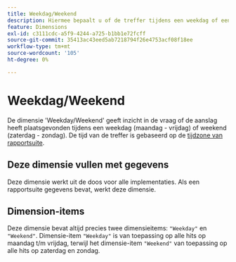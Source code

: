 ```yaml
---
title: Weekdag/Weekend
description: Hiermee bepaalt u of de treffer tijdens een weekdag of een weekend heeft plaatsgevonden.
feature: Dimensions
exl-id: c3111cdc-a5f9-4244-a725-b1bb1e72fcff
source-git-commit: 35413ac43eed5ab7218794f26e4753acf08f18ee
workflow-type: tm+mt
source-wordcount: '105'
ht-degree: 0%

---
```


# Weekdag/Weekend

De dimensie &#39;Weekday/Weekend&#39; geeft inzicht in de vraag of de aanslag heeft plaatsgevonden tijdens een weekdag (maandag - vrijdag) of weekend (zaterdag - zondag). De tijd van de treffer is gebaseerd op de [tijdzone van rapportsuite](/help/admin/admin/general-acct-settings-admin.md).

## Deze dimensie vullen met gegevens

Deze dimensie werkt uit de doos voor alle implementaties. Als een rapportsuite gegevens bevat, werkt deze dimensie.

## Dimension-items

Deze dimensie bevat altijd precies twee dimensieitems: `"Weekday"` en `"Weekend"`. Dimensie-item `"Weekday"` is van toepassing op alle hits op maandag t/m vrijdag, terwijl het dimensie-item `"Weekend"` van toepassing op alle hits op zaterdag en zondag.
